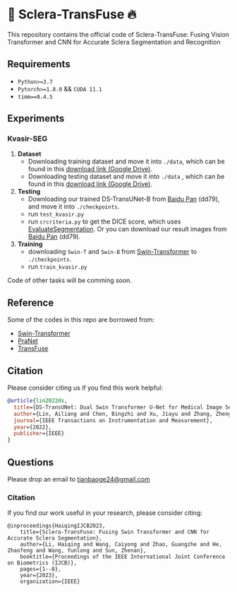 # 👏 Sclera-TransFuse  🔥

This repository contains the official code of Sclera-TransFuse: Fusing Vision Transformer and CNN for Accurate Sclera Segmentation and
Recognition

## Requirements
* `Python>=3.7`
* `Pytorch>=1.8.0` && `CUDA 11.1`
* `timm==0.4.5`


## Experiments

### Kvasir-SEG
1. **Dataset**
	+ Downloading training dataset and move it into `./data`, which can be found in this [download link (Google Drive)](https://drive.google.com/file/d/17sUo2dLcwgPdO_fD4ySiS_4BVzc3wvwA/view?usp=sharing).
	+ Downloading testing dataset and move it into `./data` , which can be found in this [download link (Google Drive)](https://drive.google.com/file/d/1us5iOMWVh_4LAiACM-LQa73t1pLLPJ7l/view?usp=sharing).
2. **Testing**
	+ Downloading our trained DS-TransUNet-B from [Baidu Pan](https://pan.baidu.com/s/1EFZOX1C84mg1mVK6cAvpxg) (dd79), and move it into `./checkpoints`.
	+ run `test_kvasir.py`
	+ run `crcriteria.py` to get the DICE score, which uses [EvaluateSegmentation](https://github.com/Visceral-Project/EvaluateSegmentation). Or you can download our result images from [Baidu Pan](https://pan.baidu.com/s/1EFZOX1C84mg1mVK6cAvpxg) (dd79).
3. **Training**
	+ downloading `Swin-T` and `Swin-B` from [Swin-Transformer](https://github.com/microsoft/Swin-Transformer) to `./checkpoints`.
	+ run `train_kvasir.py`


Code of other tasks will be comming soon.


## Reference
Some of the codes in this repo are borrowed from:
* [Swin-Transformer](https://github.com/microsoft/Swin-Transformer)
* [PraNet](https://github.com/DengPingFan/PraNet)
* [TransFuse](https://github.com/Rayicer/TransFuse)


## Citation
Please consider citing us if you find this work helpful:

```bibtex
@article{lin2022ds,
  title={DS-TransUNet: Dual Swin Transformer U-Net for Medical Image Segmentation},
  author={Lin, Ailiang and Chen, Bingzhi and Xu, Jiayu and Zhang, Zheng and Lu, Guangming and Zhang, David},
  journal={IEEE Transactions on Instrumentation and Measurement},
  year={2022},
  publisher={IEEE}
}
```

## Questions
Please drop an email to tianbaoge24@gmail.com






### Citation
If you find our work useful in your research, please consider citing:

    @inproceedings{HaiqingIJCB2023,
        title={Sclera-TransFuse: Fusing Swin Transformer and CNN for Accurate Sclera Segmentation},
        author={Li, Haiqing and Wang, Caiyong and Zhao, Guangzhe and He, Zhaofeng and Wang, Yunlong and Sun, Zhenan},
        booktitle={Proceedings of the IEEE International Joint Conference on Biometrics (IJCB)},
        pages={1--8},
        year={2023},
        organization={IEEE}

